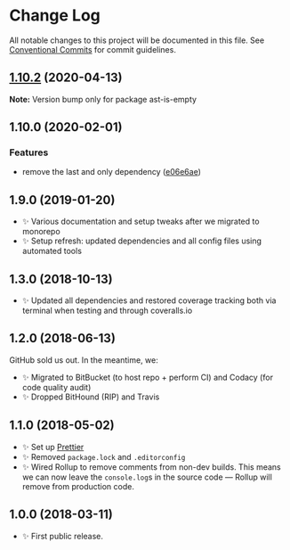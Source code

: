 # Change Log

All notable changes to this project will be documented in this file.
See [Conventional Commits](https://conventionalcommits.org) for commit guidelines.

## [1.10.2](https://gitlab.com/codsen/codsen/compare/ast-is-empty@1.10.1...ast-is-empty@1.10.2) (2020-04-13)

**Note:** Version bump only for package ast-is-empty





## 1.10.0 (2020-02-01)

### Features

- remove the last and only dependency ([e06e6ae](https://gitlab.com/codsen/codsen/commit/e06e6ae009de22a1a37830c8d14dfdf5686a0834))

## 1.9.0 (2019-01-20)

- ✨ Various documentation and setup tweaks after we migrated to monorepo
- ✨ Setup refresh: updated dependencies and all config files using automated tools

## 1.3.0 (2018-10-13)

- ✨ Updated all dependencies and restored coverage tracking both via terminal when testing and through coveralls.io

## 1.2.0 (2018-06-13)

GitHub sold us out. In the meantime, we:

- ✨ Migrated to BitBucket (to host repo + perform CI) and Codacy (for code quality audit)
- ✨ Dropped BitHound (RIP) and Travis

## 1.1.0 (2018-05-02)

- ✨ Set up [Prettier](https://prettier.io)
- ✨ Removed `package.lock` and `.editorconfig`
- ✨ Wired Rollup to remove comments from non-dev builds. This means we can now leave the `console.log`s in the source code — Rollup will remove from production code.

## 1.0.0 (2018-03-11)

- ✨ First public release.
